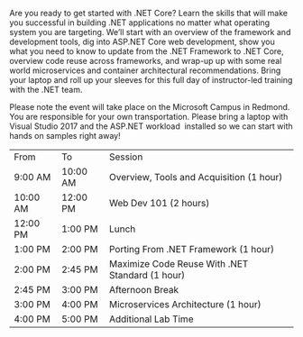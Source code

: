 Are you ready to get started with .NET Core? Learn the skills that will make you successful in building .NET applications no matter what operating system you are targeting. We’ll start with an overview of the framework and development tools, dig into ASP.NET Core web development, show you what you need to know to update from the .NET Framework to .NET Core, overview code reuse across frameworks, and wrap-up up with some real world microservices and container architectural recommendations. Bring your laptop and roll up your sleeves for this full day of instructor-led training with the .NET team.

Please note the event will take place on the Microsoft Campus in Redmond. You are responsible for your own transportation. Please bring a laptop with Visual Studio 2017 and the ASP.NET workload  installed so we can start with hands on samples right away! 

<table>
<tbody>
<tr>
<td>From</td>
<td>To</td>
<td>Session</td>
</tr>
<tr>
<td>9:00 AM</td>
<td>10:00 AM</td>
<td>Overview, Tools and Acquisition (1 hour)</td>
</tr>
<tr>
<td>10:00 AM</td>
<td>12:00 PM</td>
<td>Web Dev 101 (2 hours)</td>
</tr>
<tr>
<td>12:00 PM</td>
<td>1:00 PM</td>
<td>Lunch</td>
</tr>
<tr>
<td>1:00 PM</td>
<td>2:00 PM</td>
<td>Porting From .NET Framework (1 hour)</td>
</tr>
<tr>
<td>2:00 PM</td>
<td>2:45 PM</td>
<td>Maximize Code Reuse With .NET Standard (1 hour)</td>
</tr>
<tr>
<td>2:45 PM</td>
<td>3:00 PM</td>
<td>Afternoon Break</td>
</tr>
<tr>
<td>3:00 PM</td>
<td>4:00 PM</td>
<td>Microservices Architecture (1 hour)</td>
</tr>
<tr>
<td>4:00 PM</td>
<td>5:00 PM</td>
<td>Additional Lab Time </td>
</tr>
<tr>
</tr>
</tbody>
</table>
